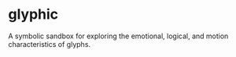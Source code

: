 # glyphic
A symbolic sandbox for exploring the emotional, logical, and motion characteristics of glyphs. 

